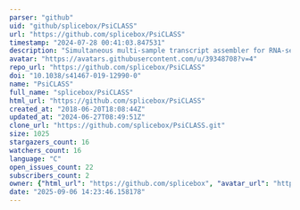```yaml
---
parser: "github"
uid: "github/splicebox/PsiCLASS"
url: "https://github.com/splicebox/PsiCLASS"
timestamp: "2024-07-28 00:41:03.847531"
description: "Simultaneous multi-sample transcript assembler for RNA-seq data"
avatar: "https://avatars.githubusercontent.com/u/39348708?v=4"
repo_url: "https://github.com/splicebox/PsiCLASS"
doi: "10.1038/s41467-019-12990-0"
name: "PsiCLASS"
full_name: "splicebox/PsiCLASS"
html_url: "https://github.com/splicebox/PsiCLASS"
created_at: "2018-06-20T18:08:44Z"
updated_at: "2024-06-27T08:49:51Z"
clone_url: "https://github.com/splicebox/PsiCLASS.git"
size: 1025
stargazers_count: 16
watchers_count: 16
language: "C"
open_issues_count: 22
subscribers_count: 2
owner: {"html_url": "https://github.com/splicebox", "avatar_url": "https://avatars.githubusercontent.com/u/39348708?v=4", "login": "splicebox", "type": "User"}
date: "2025-09-06 14:23:46.158178"
---
```

